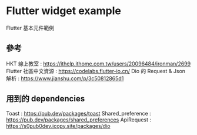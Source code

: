 # Flutter widget example

Flutter 基本元件範例

## 參考
HKT 線上教室 : https://ithelp.ithome.com.tw/users/20096484/ironman/2699
Flutter 社區中文資源 : https://codelabs.flutter-io.cn/
Dio 的 Request & Json 解析 : https://www.jianshu.com/p/3c50812865d1

## 用到的 dependencies
Toast : https://pub.dev/packages/toast
Shared_preference : https://pub.dev/packages/shared_preferences
ApiRequest : https://s0pub0dev.icopy.site/packages/dio
